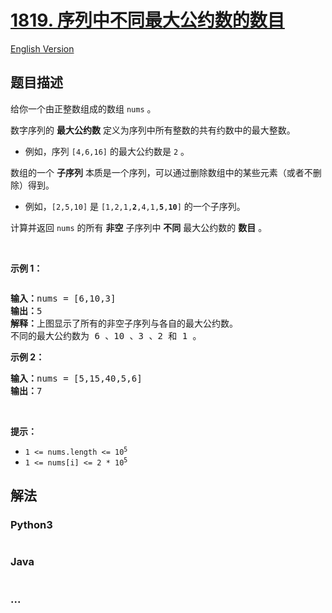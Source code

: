 # [1819. 序列中不同最大公约数的数目](https://leetcode-cn.com/problems/number-of-different-subsequences-gcds)

[English Version](https://github.com/yanglr/leetcode-ac/blob/master/assets/1800-1899/1819.Number%20of%20Different%20Subsequences%20GCDs/README_EN.md)

## 题目描述

<!-- 这里写题目描述 -->

<p>给你一个由正整数组成的数组 <code>nums</code> 。</p>

<p>数字序列的 <strong>最大公约数</strong> 定义为序列中所有整数的共有约数中的最大整数。</p>

<ul>
	<li>例如，序列 <code>[4,6,16]</code> 的最大公约数是 <code>2</code> 。</li>
</ul>

<p>数组的一个 <strong>子序列</strong> 本质是一个序列，可以通过删除数组中的某些元素（或者不删除）得到。</p>

<ul>
	<li>例如，<code>[2,5,10]</code> 是 <code>[1,2,1,<strong>2</strong>,4,1,<strong>5</strong>,<strong>10</strong>]</code> 的一个子序列。</li>
</ul>

<p>计算并返回 <code>nums</code> 的所有 <strong>非空</strong> 子序列中 <strong>不同</strong> 最大公约数的 <strong>数目</strong> 。</p>

<p> </p>

<p><strong>示例 1：</strong></p>
<img alt="" src="https://cdn.jsdelivr.net/gh/yanglr/leetcode-ac@master/assets/1800-1899/1819.Number%20of%20Different%20Subsequences%20GCDs/images/image-1.png" />
<pre>
<strong>输入：</strong>nums = [6,10,3]
<strong>输出：</strong>5
<strong>解释：</strong>上图显示了所有的非空子序列与各自的最大公约数。
不同的最大公约数为 6 、10 、3 、2 和 1 。
</pre>

<p><strong>示例 2：</strong></p>

<pre>
<strong>输入：</strong>nums = [5,15,40,5,6]
<strong>输出：</strong>7
</pre>

<p> </p>

<p><strong>提示：</strong></p>

<ul>
	<li><code>1 <= nums.length <= 10<sup>5</sup></code></li>
	<li><code>1 <= nums[i] <= 2 * 10<sup>5</sup></code></li>
</ul>


## 解法

<!-- 这里可写通用的实现逻辑 -->

<!-- tabs:start -->

### **Python3**

<!-- 这里可写当前语言的特殊实现逻辑 -->

```python

```

### **Java**

<!-- 这里可写当前语言的特殊实现逻辑 -->

```java

```

### **...**

```

```

<!-- tabs:end -->
